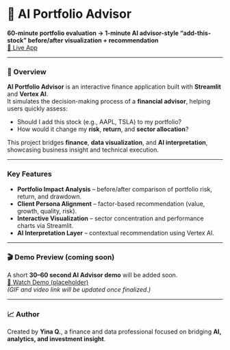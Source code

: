 # 🧠 AI Portfolio Advisor  

**60-minute portfolio evaluation → 1-minute AI advisor-style “add-this-stock” before/after visualization + recommendation**  
[🔗 Live App](https://ai-advisor-add-stock-check-portfolio-impact.streamlit.app/)

---

### 🌟 Overview  
**AI Portfolio Advisor** is an interactive finance application built with **Streamlit** and **Vertex AI**.  
It simulates the decision-making process of a **financial advisor**, helping users quickly assess:  
- Should I add this stock (e.g., AAPL, TSLA) to my portfolio?  
- How would it change my **risk**, **return**, and **sector allocation**?  

This project bridges **finance**, **data visualization**, and **AI interpretation**, showcasing business insight and technical execution.  

---

###  Key Features  
- **Portfolio Impact Analysis** – before/after comparison of portfolio risk, return, and drawdown.  
- **Client Persona Alignment** – factor-based recommendation (value, growth, quality, risk).  
- **Interactive Visualization** – sector concentration and performance charts via Streamlit.  
- **AI Interpretation Layer** – contextual recommendation using Vertex AI.  

---


### 🎬 Demo Preview (coming soon)  
A short **30–60 second AI Advisor demo** will be added soon.  
[🎥 Watch Demo (placeholder)](https://www.youtube.com/shorts/dcW0Vhvp9Mo)  
*(GIF and video link will be updated once finalized.)*  

---

### 📈 Author  
Created by **Yina Q.**, a finance and data professional focused on bridging **AI, analytics, and investment insight**.  
